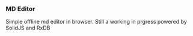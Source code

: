 ### MD Editor

Simple offline md editor in browser. Still a working in prgress powered by SolidJS and RxDB